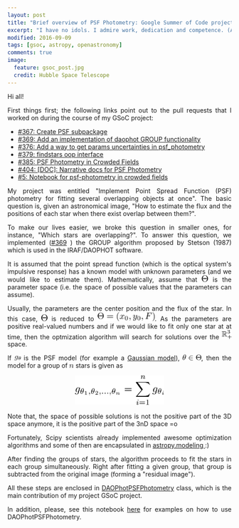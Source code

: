 ```yaml
---
layout: post
title: "Brief overview of PSF Photometry: Google Summer of Code project for Astropy/Photutils"
excerpt: "I have no idols. I admire work, dedication and competence. (Ayrton Senna)" 
modified: 2016-09-09
tags: [gsoc, astropy, openastronomy]
comments: true
image:
  feature: gsoc_post.jpg
  credit: Hubble Space Telescope
---
```


<p style='text-align: justify;'>
Hi all!
</p>

<p style='text-align: justify;'>
First things first; the following links point out to the pull requests that I worked on
during the course of my GSoC project:
</p>

<ul>
<li> <a href="https://github.com/astropy/photutils/pull/367">#367: Create PSF subpackage</a></li>
<li> <a href="https://github.com/astropy/photutils/pull/369">#369: Add an implementation of daophot GROUP functionality</a></li>

<li> <a href="https://github.com/astropy/photutils/pull/376">#376: Add a way to get params uncertainties in psf_photometry</a></li>

<li> <a href="https://github.com/astropy/photutils/pull/379">#379: findstars oop interface</a></li>

<li> <a href="https://github.com/astropy/photutils/pull/385">#385: PSF Photometry in Crowded Fields</a></li>

<li> <a href="https://github.com/astropy/photutils/pull/404">#404: [DOC]: Narrative docs for PSF Photometry</a></li>

<li> <a href="https://github.com/astropy/photutils-datasets/pull/5">#5: Notebook for psf-photometry in crowded fields</a></li>

</ul>

<p style='text-align: justify;'>
My project was entitled "Implement Point Spread Function (PSF) photometry for
fitting several overlapping objects at once". The basic question is, given an
astronomical image, "How to estimate the flux and the positions of each star
when there exist overlap between them?".
</p>

<p style='text-align: justify;'>
To make our lives easier, we broke this question in smaller ones, for instance,
"Which stars are overlapping?". To answer this question,
we implemented (<a href="https://github.com/astropy/photutils/pull/369">#369</a>
) the GROUP algorithm proposed by Stetson (1987) which is used
in the IRAF/DAOPHOT software.
</p>

<p style='text-align: justify;'>
It is assumed that the point spread function (which is the optical system's
impulsive response) has a known model with unknown parameters (and we would
like to estimate them). Mathematically, assume that
<img src="../images/final/Theta.png" width="14"> is the parameter space (i.e. the space
of possible values that the parameters can assume).
</p>

<p style='text-align: justify;'>
Usually, the parameters are the center position and the flux of the star.
In this case, <img src="../images/final/Theta.png" width="14"> is reduced to
<img src="../images/final/param_space.png" width="128">. As the parameters are
positive real-valued numbers and if we would like to fit only one star at at time,
then the optmization algorithm will search for solutions over the <img src="../images/final/R_three.png" width="22"> space.
</p>

<p style='text-align: justify;'>
If <img src="../images/final/model.png" width="14"> is the PSF model (for example a
<a href="http://photutils.readthedocs.io/en/latest/api/photutils.psf.IntegratedGaussianPRF.html">Gaussian model</a>), <img src="../images/final/theta_in_Theta.png" width="42">, then
the model for a group of <img src="../images/final/n.png" width="10"> stars is given as
</p>

<center>
<img src="../images/final/sum_model.png" width="200">
</center>

<p style='text-align: justify;'>
Note that, the space of possible solutions is not the positive part of the 3D space anymore, 
it is the positive part of the 3nD space =o
</p>

<p style='text-align: justify;'>
Fortunately, Scipy scientists already implemented awesome optimization algorithms
and some of then are encapsulated in <a href="http://docs.astropy.org/en/stable/_modules/astropy/modeling/fitting.html"> astropy.modeling </a> :)

<p style='text-align: justify;'>
After finding the groups of stars, the algorithm proceeds to fit the stars in
each group simultaneously. Right after fitting a given group, that group is subtracted
from the original image (forming a "residual image").
</p>

<p style='text-align: justify;'>
All these steps are enclosed in <a href="https://github.com/astropy/photutils/pull/385">DAOPhotPSFPhotometry</a> class, which is the main contribution of my project GSoC project.
</p>

<p style='text-align: justify;'>
In addition, please, see this notebook <a href="https://github.com/astropy/photutils-datasets/pull/5">here</a> for examples on how to use DAOPhotPSFPhotometry. 
</p>
